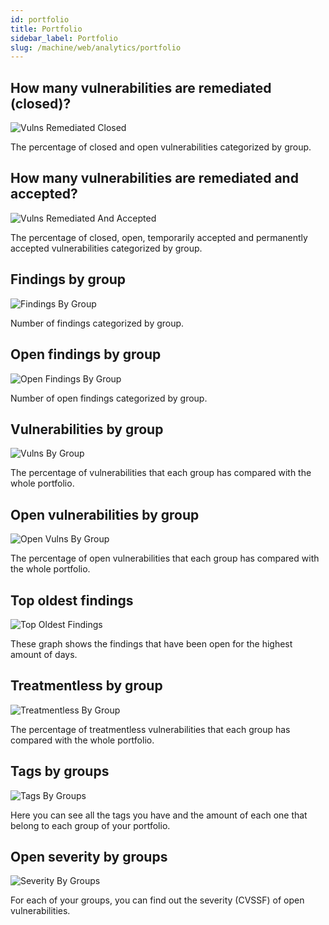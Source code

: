 ```yaml
---
id: portfolio
title: Portfolio
sidebar_label: Portfolio
slug: /machine/web/analytics/portfolio
---
```


## How many vulnerabilities are remediated (closed)?

![Vulns Remediated Closed](https://res.cloudinary.com/fluid-attacks/image/upload/v1643986556/docs/web/analytics/portfolios/portfolio_vuln_remed_closed.png)

The percentage of
closed and open vulnerabilities
categorized by group.

## How many vulnerabilities are remediated and accepted?

![Vulns Remediated And Accepted](https://res.cloudinary.com/fluid-attacks/image/upload/v1643986556/docs/web/analytics/portfolios/portfolio_vulners_remed_accept.png)

The percentage of
closed, open, temporarily accepted
and permanently accepted vulnerabilities
categorized by group.

## Findings by group

![Findings By Group](https://res.cloudinary.com/fluid-attacks/image/upload/v1623443233/docs/web/analytics/portfolios/findings_by_group_f4a10c.png)

Number of findings
categorized by group.

## Open findings by group

![Open Findings By Group](https://res.cloudinary.com/fluid-attacks/image/upload/v1623443232/docs/web/analytics/portfolios/open_findings_by_group_hnmmm9.png)

Number of open findings
categorized by group.

## Vulnerabilities by group

![Vulns By Group](https://res.cloudinary.com/fluid-attacks/image/upload/v1623443233/docs/web/analytics/portfolios/vulns_by_group_atarhk.png)

The percentage of vulnerabilities
that each group has
compared with the whole portfolio.

## Open vulnerabilities by group

![Open Vulns By Group](https://res.cloudinary.com/fluid-attacks/image/upload/v1623443232/docs/web/analytics/portfolios/open_vulns_by_group_u5lkiz.png)

The percentage of open vulnerabilities
that each group has
compared with the whole portfolio.

## Top oldest findings

![Top Oldest Findings](https://res.cloudinary.com/fluid-attacks/image/upload/v1623443233/docs/web/analytics/portfolios/top_oldest_findings_ioqeng.png)

These graph shows
the findings
that have been open
for the highest
amount of days.

## Treatmentless by group

![Treatmentless By Group](https://res.cloudinary.com/fluid-attacks/image/upload/v1623443233/docs/web/analytics/portfolios/treatmentless_by_group_neyank.png)

The percentage of treatmentless vulnerabilities
that each group has
compared with the whole portfolio.

## Tags by groups

![Tags By Groups](https://res.cloudinary.com/fluid-attacks/image/upload/v1623443232/docs/web/analytics/portfolios/tags_by_groups_g8xfjs.png)

Here you can see
all the tags you have
and the amount of each one
that belong to each group
of your portfolio.

## Open severity by groups

![Severity By Groups](https://res.cloudinary.com/fluid-attacks/image/upload/v1643926451/docs/web/analytics/portfolios/portfolio_severity_groups.png)

For each of your groups, you can find out the severity (CVSSF) of open vulnerabilities.
